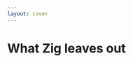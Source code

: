 ```yaml
---
layout: cover
---
```

# What Zig leaves out

<Citation
  author="Rich Hickey"
  citeHref="https://www.infoq.com/presentations/Simple-Made-Easy/"
  citeText="Simple Made Easy">
  <template v-slot:quote>
    <p slot="quote">
    <span>We need to build <span class="color:accent">simple systems</span> if we want to build <span class="color:accent">good systems</span>.</span>
    <br>
    The benefits of simplicity are: ease of understanding, ease of change, ease of debugging, flexibility.
    </p>
  </template>
</Citation>

<!--
Let's see a couple of features that Zig purposely leaves out.
-->
